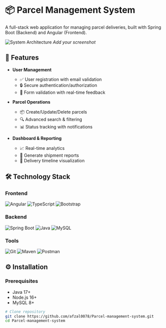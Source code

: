 # 📦 Parcel Management System

A full-stack web application for managing parcel deliveries, built with Spring Boot (Backend) and Angular (Frontend).

![System Architecture](screenshots/architecture-diagram.png) *Add your screenshot*

## 🚀 Features

- **User Management**
  - ✅ User registration with email validation
  - 🔒 Secure authentication/authorization
  - 📝 Form validation with real-time feedback

- **Parcel Operations**
  - 📦 Create/Update/Delete parcels
  - 🔍 Advanced search & filtering
  - 📊 Status tracking with notifications

- **Dashboard & Reporting**
  - 📈 Real-time analytics
  - 📄 Generate shipment reports
  - 🚚 Delivery timeline visualization

## 🛠️ Technology Stack

### Frontend
![Angular](https://img.shields.io/badge/Angular-DD0031?style=for-the-badge&logo=angular&logoColor=white)
![TypeScript](https://img.shields.io/badge/TypeScript-007ACC?style=for-the-badge&logo=typescript&logoColor=white)
![Bootstrap](https://img.shields.io/badge/Bootstrap-563D7C?style=for-the-badge&logo=bootstrap&logoColor=white)

### Backend
![Spring Boot](https://img.shields.io/badge/Spring_Boot-6DB33F?style=for-the-badge&logo=spring-boot&logoColor=white)
![Java](https://img.shields.io/badge/Java-ED8B00?style=for-the-badge&logo=openjdk&logoColor=white)
![MySQL](https://img.shields.io/badge/MySQL-4479A1?style=for-the-badge&logo=mysql&logoColor=white)

### Tools
![Git](https://img.shields.io/badge/Git-F05032?style=for-the-badge&logo=git&logoColor=white)
![Maven](https://img.shields.io/badge/Maven-C71A36?style=for-the-badge&logo=apache-maven&logoColor=white)
![Postman](https://img.shields.io/badge/Postman-FF6C37?style=for-the-badge&logo=postman&logoColor=white)

## ⚙️ Installation

### Prerequisites
- Java 17+
- Node.js 16+
- MySQL 8+

```bash
# Clone repository
git clone https://github.com/afzal0078/Parcel-management-system.git
cd Parcel-management-system
